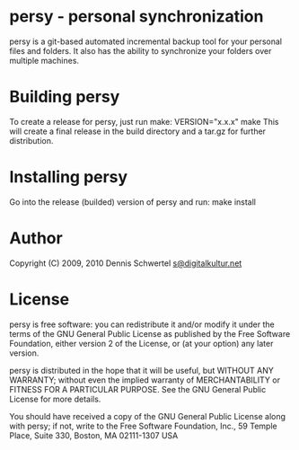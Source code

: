 persy - personal synchronization
============
persy is a git-based automated incremental backup tool for your personal files and folders.
It also has the ability to synchronize your folders over multiple machines.

Building persy
============
To create a release for persy, just run make:
	VERSION="x.x.x" make
This will create a final release in the build directory and a tar.gz for further distribution.

Installing persy
============
Go into the release (builded) version of persy and run:
	make install

Author
============
Copyright (C) 2009, 2010 Dennis Schwertel <s@digitalkultur.net>

License
============
persy is free software: you can redistribute it and/or modify it
under the terms of the GNU General Public License as published by the Free
Software Foundation, either version 2 of the License, or (at your option) any
later version.

persy is distributed in the hope that it will be useful,
but WITHOUT ANY WARRANTY; without even the implied warranty of
MERCHANTABILITY or FITNESS FOR A PARTICULAR PURPOSE.  See the GNU
General Public License for more details.

You should have received a copy of the GNU General Public License
along with persy; if not, write to the Free Software
Foundation, Inc., 59 Temple Place, Suite 330, Boston, MA  02111-1307  USA
